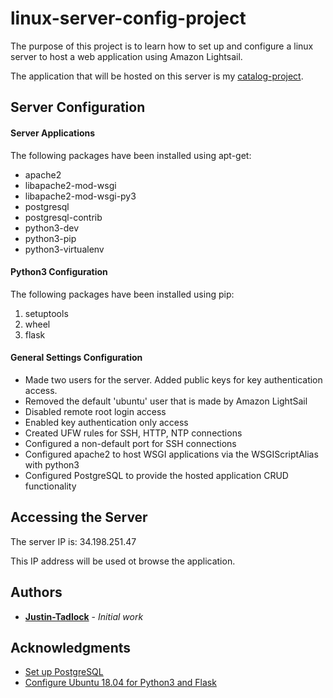 # linux-server-config-project
The purpose of this project is to learn how to set up and configure a linux server to host a web application using Amazon Lightsail.

The application that will be hosted on this server is my [catalog-project](https://github.com/Justin-Tadlock/catalog-project).

## Server Configuration
#### Server Applications
The following packages have been installed using apt-get:
* apache2
* libapache2-mod-wsgi
* libapache2-mod-wsgi-py3
* postgresql
* postgresql-contrib
* python3-dev 
* python3-pip 
* python3-virtualenv

#### Python3 Configuration
The following packages have been installed using pip:
1. setuptools
2. wheel
2. flask

#### General Settings Configuration
* Made two users for the server.
  Added public keys for key authentication access.
* Removed the default 'ubuntu' user that is made by Amazon LightSail
* Disabled remote root login access
* Enabled key authentication only access
* Created UFW rules for SSH, HTTP, NTP connections
* Configured a non-default port for SSH connections
* Configured apache2 to host WSGI applications via the WSGIScriptAlias with python3
* Configured PostgreSQL to provide the hosted application CRUD functionality


## Accessing the Server
The server IP is: 34.198.251.47

This IP address will be used ot browse the application.


## Authors

* **[Justin-Tadlock](https://github.com/Justin-Tadlock)** - *Initial work*


## Acknowledgments
* [Set up PostgreSQL](https://www.digitalocean.com/community/tutorials/how-to-install-and-use-postgresql-on-ubuntu-18-04)
* [Configure Ubuntu 18.04 for Python3 and Flask](https://www.fullstackpython.com/blog/python-3-flask-gunicorn-ubuntu-1804-bionic-beaver.html)
